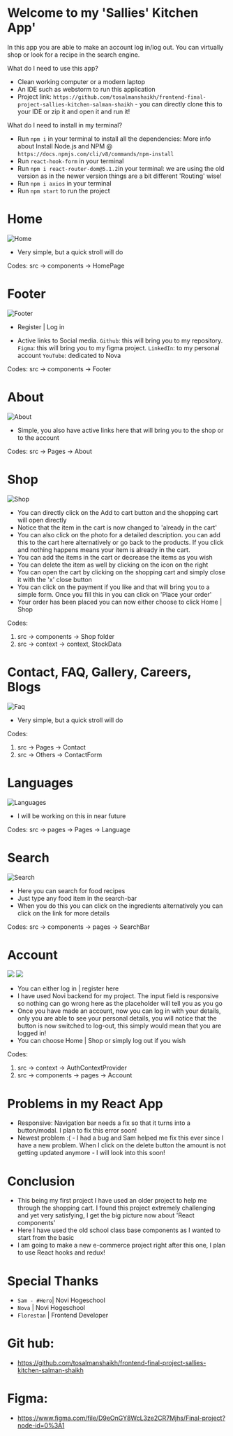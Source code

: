 # Welcome to my 'Sallies' Kitchen App' 
In this app you are able to make an account log in/log out. You can virtually shop or look for a recipe in the search engine.

What do I need to use this app?
- Clean working computer or a modern laptop 
- An IDE such as webstorm to run this application
- Project link: `https://github.com/tosalmanshaikh/frontend-final-project-sallies-kitchen-salman-shaikh` - you can directly clone this to your IDE or zip it and open it and run it!

What do I need to install in my terminal?
- Run `npm i` in your terminal to install all the dependencies: More info about Install Node.js and NPM @ `https://docs.npmjs.com/cli/v8/commands/npm-install`
- Run `react-hook-form` in your terminal
- Run `npm i react-router-dom@5.1.2`in your terminal: we are using the old version as in the newer version things are a bit different 'Routing' wise!
- Run `npm i axios` in your terminal
- Run `npm start` to run the project

# Home
![Home](src/images/ReadMeImages/Home.jpg)
- Very simple, but a quick stroll will do

Codes: src -> components -> HomePage

# Footer
![Footer](src/images/ReadMeImages/Footer.jpg)
- Register | Log in

- Active links to Social media.
`Github`: this will bring you to my repository.
`Figma`: this will bring you to my figma project.
`LinkedIn`: to my personal account
`YouTube`: dedicated to Nova

Codes: src -> components -> Footer

# About
![About](src/images/ReadMeImages/About.jpg)
- Simple, you also have active links here that will bring you to the shop or to the account

Codes: src -> Pages -> About

# Shop
![Shop](src/images/ReadMeImages/Shop.jpg)
- You can directly click on the Add to cart button and the shopping cart will open directly
- Notice that the item in the cart is now changed to 'already in the cart'
- You can also click on the photo for a detailed description. you can add this to the cart here alternatively or go back to the products. If you click and nothing happens means your item is already in the cart.
- You can add the items in the cart or decrease the items as you wish
- You can delete the item as well by clicking on the icon on the right
- You can open the cart by clicking on the shopping cart and simply close it with the 'x' close button
- You can click on the payment if you like and that will bring you to a simple form. Once you fill this in you can click on 'Place your order'
- Your order has been placed you can now either choose to click Home | Shop

Codes: 
1. src -> components -> Shop folder
2. src -> context -> context, StockData

# Contact, FAQ, Gallery, Careers, Blogs
![Faq](src/images/ReadMeImages/Faq.jpg)
- Very simple, but a quick stroll will do

Codes: 
1. src -> Pages -> Contact
2. src -> Others -> ContactForm


# Languages
![Languages](src/images/ReadMeImages/Languages.jpg)
- I will be working on this in near future

Codes: src -> pages -> Pages -> Language

# Search
![Search](src/images/ReadMeImages/Search.jpg)
- Here you can search for food recipes
- Just type any food item in the search-bar
- When you do this you can click on the ingredients alternatively you can click on the link for more details

Codes: src -> components -> pages -> SearchBar


# Account
![](src/images/ReadMeImages/LogIn.jpg)
![](src/images/ReadMeImages/Register.jpg)
- You can either log in | register here
- I have used Novi backend for my project. The input field is responsive so nothing can go wrong here as the placeholder will tell you as you go 
- Once you have made an account, now you can log in with your details, only you are able to see your personal details, you will notice that the button is now switched to log-out, this simply would mean that you are logged in!
- You can choose Home | Shop or simply log out if you wish

Codes: 
1. src -> context -> AuthContextProvider
2. src -> components -> pages -> Account


# Problems in my React App
- Responsive: Navigation bar needs a fix so that it turns into a button/modal. I plan to fix this error soon!
- Newest problem :( - I had a bug and Sam helped me fix this ever since I have a new problem. When I click on the delete button the amount is not getting updated anymore - I will look into this soon! 


# Conclusion
- This being my first project I have used an older project to help me through the shopping cart. I found this project extremely challenging and yet very satisfying, I get the big picture now about 'React components'
- Here I have used the old school class base components as I wanted to start from the basic
- I am going to make a new e-commerce project right after this one, I plan to use React hooks and redux!


# Special Thanks 
- `Sam - #Hero`| Novi Hogeschool 
- `Nova` | Novi Hogeschool 
- `Florestan` | Frontend Developer 


# Git hub:  
- https://github.com/tosalmanshaikh/frontend-final-project-sallies-kitchen-salman-shaikh


# Figma:
- https://www.figma.com/file/D9eOnGY8WcL3ze2CR7Mjhs/Final-project?node-id=0%3A1

